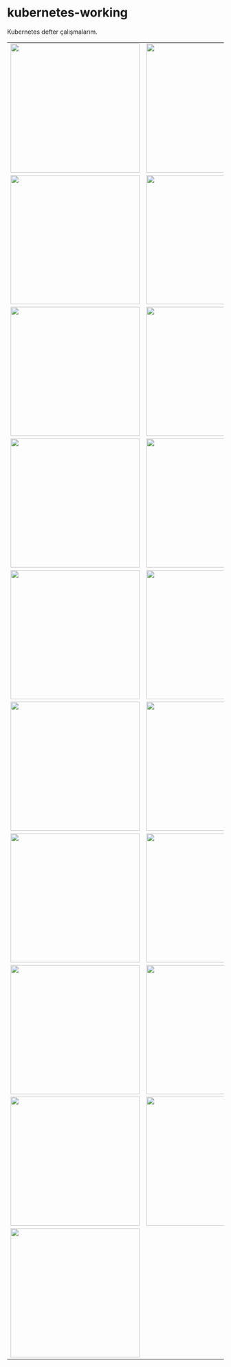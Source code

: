 # kubernetes-working
Kubernetes defter çalışmalarım.

<table align="center">
  <tr>
    <td><img src="https://github.com/user-attachments/assets/672dcf83-1e7c-466f-9226-1d2dc35d7a9c" width="300"/></td>
    <td><img src="https://github.com/user-attachments/assets/018f0016-6f16-464c-b345-d12305104984" width="300"/></td>
  </tr>
  <tr>
    <td><img src="https://github.com/user-attachments/assets/223a524e-e924-4846-9834-4faa9257d250" width="300"/></td>
    <td><img src="https://github.com/user-attachments/assets/275f5e50-254d-4450-ac82-ff4131de6bc8" width="300"/></td>
  </tr>
  <tr>
    <td><img src="https://github.com/user-attachments/assets/d8726053-d43c-4cea-bd65-66277ec4966e" width="300"/></td>
    <td><img src="https://github.com/user-attachments/assets/8ddfcdd1-13dd-4fa2-8b2a-e1e518c3ebab" width="300"/></td>
  </tr>
  <tr>
    <td><img src="https://github.com/user-attachments/assets/f55d7196-ca7f-4e06-9b71-30bebc49d893" width="300"/></td>
    <td><img src="https://github.com/user-attachments/assets/0f26a72f-04b7-4090-a461-4e5b23f01a5d" width="300"/></td>
  </tr>
  <tr>
    <td><img src="https://github.com/user-attachments/assets/26258c10-306e-402d-bcab-a0eaa907341f" width="300"/></td>
    <td><img src="https://github.com/user-attachments/assets/c7e9c8da-0f43-479c-a4cd-0fce11d204d1" width="300"/></td>
  </tr>
  <tr>
    <td><img src="https://github.com/user-attachments/assets/1d5f5e1a-a329-46fe-ba8f-3f5d82e144eb" width="300"/></td>
    <td><img src="https://github.com/user-attachments/assets/42454208-d47b-441f-82e7-666e344e7269" width="300"/></td>
  </tr>
  <tr>
    <td><img src="https://github.com/user-attachments/assets/81154a8e-0624-4424-94ef-643b21559c87" width="300"/></td>
    <td><img src="https://github.com/user-attachments/assets/f2fcf5d9-0674-41db-9ea2-73579a3d8cb4" width="300"/></td>
  </tr>
  <tr>
    <td><img src="https://github.com/user-attachments/assets/677266a4-7750-4021-a66b-444846aa7acf" width="300"/></td>
    <td><img src="https://github.com/user-attachments/assets/893c5f89-141f-43cb-a2b4-a9901fca271d" width="300"/></td>
  </tr>
  <tr>
    <td><img src="https://github.com/user-attachments/assets/19a7dfce-018c-40be-9109-c252408f55ea" width="300"/></td>
    <td><img src="https://github.com/user-attachments/assets/ffdf6ef2-6bc4-4732-863d-b96cba151c17" width="300"/></td>
  </tr>
  <tr>
    <td><img src="https://github.com/user-attachments/assets/79fc0eda-022d-4753-a7d8-94b8424e8ef6" width="300"/></td>
    <td></td>
  </tr>
</table>

